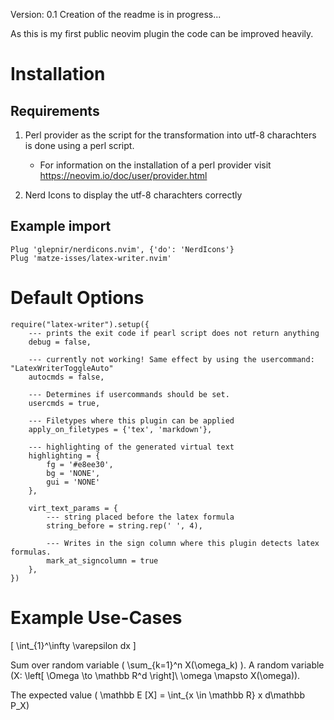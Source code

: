 Version: 0.1
Creation of the readme is in progress...

As this is my first public neovim plugin the code can be improved heavily.


# Installation
## Requirements

1. Perl provider as the script for the transformation into utf-8 charachters is done using a perl script.
    - For information on the installation of a perl provider visit https://neovim.io/doc/user/provider.html

2. Nerd Icons to display the utf-8 charachters correctly

## Example import
```
Plug 'glepnir/nerdicons.nvim', {'do': 'NerdIcons'}
Plug 'matze-isses/latex-writer.nvim'
```

    

# Default Options 

```
require("latex-writer").setup({
    --- prints the exit code if pearl script does not return anything
    debug = false,

    --- currently not working! Same effect by using the usercommand: "LatexWriterToggleAuto"
    autocmds = false,

    --- Determines if usercommands should be set.
    usercmds = true,

    --- Filetypes where this plugin can be applied
    apply_on_filetypes = {'tex', 'markdown'},

    --- highlighting of the generated virtual text
    highlighting = {
        fg = '#e8ee30',
        bg = 'NONE',
        gui = 'NONE'
    },

    virt_text_params = {
        --- string placed before the latex formula
        string_before = string.rep(' ', 4),

        --- Writes in the sign column where this plugin detects latex formulas.
        mark_at_signcolumn = true
    },
})
```


# Example Use-Cases

\[
    \int_{1}^\infty \varepsilon dx
\]

Sum over random variable \( \sum_{k=1}^n X(\omega_k) \). A random variable \(X: \left[ \Omega \to \mathbb R^d \right]\\ \omega \mapsto X(\omega)\). 

The expected value \( \mathbb E [X] = \int_{x \in \mathbb R} x d\mathbb P_X\)

